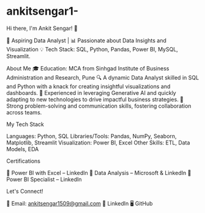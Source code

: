 # ankitsengar1-
Hi there, I'm Ankit Sengar! 👋




🎯 Aspiring Data Analyst | 📊 Passionate about Data Insights and Visualization
💡 Tech Stack:
SQL, Python, Pandas, Power BI, MySQL, Streamlit.




About Me
🎓 Education: MCA from Sinhgad Institute of Business Administration and Research, Pune
🔍 A dynamic Data Analyst skilled in SQL and Python with a knack for creating insightful visualizations and dashboards.
🤖 Experienced in leveraging Generative AI and quickly adapting to new technologies to drive impactful business strategies.
🌟 Strong problem-solving and communication skills, fostering collaboration across teams.



My Tech Stack

Languages: Python, SQL
Libraries/Tools: Pandas, NumPy, Seaborn, Matplotlib, Streamlit
Visualization: Power BI, Excel
Other Skills: ETL, Data Models, EDA



Certifications

📜 Power BI with Excel – LinkedIn
📜 Data Analysis – Microsoft & LinkedIn
📜 Power BI Specialist – LinkedIn



Let's Connect!


📧 Email: ankitsengar1509@gmail.com
💼 LinkedIn
🖥️ GitHub
